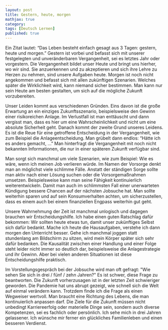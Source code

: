 ```yaml
---
layout: post
title: Gestern, heute, morgen
mathjax: true
category:
tags: [Deutsch Lernen]
published: true
---
```


Ein Zitat lautet: “Das Leben besteht einfach gesagt aus 3 Tagen: gestern, heute und morgen.” Gestern ist vorbei und befasst sich mit unserer festgelegten und unveränderbaren Vergangenheit, sei es letztes Jahr oder vorgestern. Die Vergangenheit bildet unser Heute und bringt uns hierher, wo wir sind. Sie anzuerkennen und zu akzeptieren und sich ihre Lehre zu Herzen zu nehmen, sind unsere Aufgaben heute. Morgen ist noch nicht angekommen und befasst sich mit allen zukünftigen Szenarien. Welches später die Wirklichkeit wird, kann niemand sicher bestimmen. Man kann nur sein Heute am besten gestalten, um sich auf die mögliche Zukunft vorzubereiten.

Unser Leiden kommt aus verschiedenen Gründen. Eins davon ist die große Erwartung an ein einziges Zukunftsszenario, beispielsweise den Gewinn einer risikoreichen Anlage. Im Verlustfall ist man enttäuscht und dann vergisst man, dass es hier um eine Wahrscheinlichkeit und nicht um eine absolute Sicherheit geht. Danach kommt der zweite Grund unseres Leidens. Es ist die Reue für eine getroffene Entscheidung in der Vergangenheit, wie zum Beispiel die Anlageentscheidung. Man grübelt dann endlos: “Hätte ich es anders gemacht, …” Man hinterfragt die Vergangenheit mit noch nicht bekannten Informationen, die nur in einer späteren Zukunft verfügbar sind.

Man sorgt sich manchmal um viele Szenarien, wie zum Beispiel: Wie es wäre, wenn ich meinen Job verlieren würde. Im Namen der Vorsorge denkt man an möglichst viele schlimme Fälle. Anstatt der ständigen Sorge sollte man aktiv nach einer Lösung suchen oder die Vorsorgemaßnahmen umsetzen. Beispielsweise kann man seine Fähigkeit kontinuierlich weiterentwickeln. Damit man auch im schlimmsten Fall einer unerwarteten Kündigung bessere Chancen auf der nächsten Jobsuche hat. Man sollte weiterhin sparen und auf sein Konsumverhalten achten, um sicherzustellen, dass es einem auch bei einem finanziellen Engpass weiterhin gut geht.

Unsere Wahrnehmung der Zeit ist manchmal unlogisch und dagegen brauchen wir Entscheidungshilfe. Ich habe einen guten Ratschlag dafür bekommen: Wir sollten heute etwas tun, damit unser zukünftiges Selbst sich dafür bedankt. Mache ich heute die Hausaufgaben, verstehe ich dann morgen den Unterricht besser. Gehe ich manchmal joggen statt stundenlang am Bildschirm zu sitzen, wird mein Körper später sich sehr dafür bedanken. Die Kausalität zwischen einer Handlung und einer Folge steht leider nicht immer so deutlich dar, beispielsweise die Anlagestrategie und ihr Gewinn. Aber bei vielen anderen Situationen ist diese Entscheidungshilfe praktisch.

Im Vorstellungsgespräch bei der Jobsuche wird man oft gefragt: "Wie sehen Sie sich in drei / fünf / zehn Jahren?" Es ist schwer, diese Frage zu beantworten. Die Zukunft vorherzusagen ist in der letzten Zeit schwieriger geworden. Die Pandemie hat uns abrupt gezeigt, wie schnell sich die Welt auf einmal verändern kann. Trotzdem finde ich die Frage als einen Wegweiser wertvoll. Man braucht eine Richtung des Lebens, die man kontinuierlich anpassen darf. Die Ziele für die Zukunft müssen nicht unbedingt Karriereerfolg oder materielle Dinge sein, sondern auch diverse Kompetenzen, sei es fachlich oder persönlich. Ich sehe mich in drei Jahren gelassener. Ich wünsche mir ferner ein glückliches Familienleben und einen besseren Verdienst.